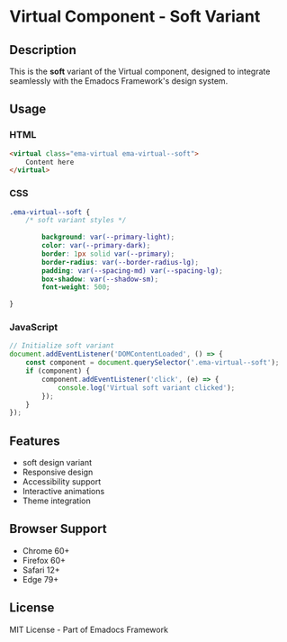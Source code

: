 # Virtual Component - Soft Variant

## Description
This is the **soft** variant of the Virtual component, designed to integrate seamlessly with the Emadocs Framework's design system.

## Usage

### HTML
```html
<virtual class="ema-virtual ema-virtual--soft">
    Content here
</virtual>
```

### CSS
```css
.ema-virtual--soft {
    /* soft variant styles */
    
        background: var(--primary-light);
        color: var(--primary-dark);
        border: 1px solid var(--primary);
        border-radius: var(--border-radius-lg);
        padding: var(--spacing-md) var(--spacing-lg);
        box-shadow: var(--shadow-sm);
        font-weight: 500;
    
}
```

### JavaScript
```javascript
// Initialize soft variant
document.addEventListener('DOMContentLoaded', () => {
    const component = document.querySelector('.ema-virtual--soft');
    if (component) {
        component.addEventListener('click', (e) => {
            console.log('Virtual soft variant clicked');
        });
    }
});
```

## Features
- soft design variant
- Responsive design
- Accessibility support
- Interactive animations
- Theme integration

## Browser Support
- Chrome 60+
- Firefox 60+
- Safari 12+
- Edge 79+

## License
MIT License - Part of Emadocs Framework
